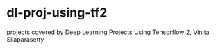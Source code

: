 # dl-proj-using-tf2
projects covered by Deep Learning Projects Using Tensorflow 2, Vinita Silaparasetty
